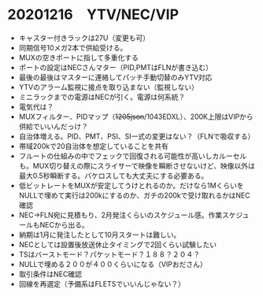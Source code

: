 # 20201216　YTV/NEC/VIP

* キャスター付きラックは27U（変更も可）
* 同期信号10メガ2本で供給受ける。
* MUXの空きポートに指して多重化する
* ポートの設定はNECさんマター（PID,PMTはFLNが書き込む）
* 最後の最後はマスターに連絡してパッチ手動切替のみYTV対応
* YTVのアラーム監視に接点を取り込まない（監視しない）
* ミニラックまでの電源はNECが引く。電源は何系統？
* 電気代は？
* MUXフィルター、PIDマップ（~~1205json~~/1043EDXL）、200K上限はVIPから供給でいいんだっけ？
* 自治体増える。PID、PMT、PSI、SI一式の変更はない？（FLNで吸収する）
* 帯域200kで20自治体を想定していることを共有
* フルートの仕組みの中でフェックで回復される可能性が高いしカルーセルも。MUX切り替えの際にスライサーで映像を瞬断させないけど、映像以外は最大0.5秒瞬断する。パケロスしても大丈夫にする必要ある。
* 低ビットレートをMUXが安定してうけとれるのか。だけなら1MくらいをNULLで埋めて実行は200kにするのか、ガチの200kで受け取れるかはNEC確認
* NEC→FLN宛に見積もり、2月発注くらいのスケジュール感。作業スケジュールもNECから出る。
* 納期は1月に発注したとして10月スタートは難しい。
* NECとしては設置後放送休止タイミングで2回くらい試験したい
* TSはバーストモード？パケットモード？１８８？２０４？
* NULLで埋める２００が４００くらいになる（VIPおださん）
* 取引条件はNEC確認
* 回線を再選定（予備系はFLETSでいいんじゃない？）